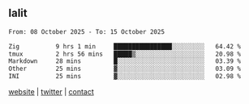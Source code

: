 ## lalit

<!--START_SECTION:waka-->

```txt
From: 08 October 2025 - To: 15 October 2025

Zig          9 hrs 1 min     ████████████████░░░░░░░░░   64.42 %
tmux         2 hrs 56 mins   █████▒░░░░░░░░░░░░░░░░░░░   20.98 %
Markdown     28 mins         █░░░░░░░░░░░░░░░░░░░░░░░░   03.39 %
Other        25 mins         ▓░░░░░░░░░░░░░░░░░░░░░░░░   03.09 %
INI          25 mins         ▓░░░░░░░░░░░░░░░░░░░░░░░░   02.98 %
```

<!--END_SECTION:waka-->

[website](https://lalit.sh) | [twitter](https://x.com/@lalitcodes) | [contact](https://lalit.sh/contact)
